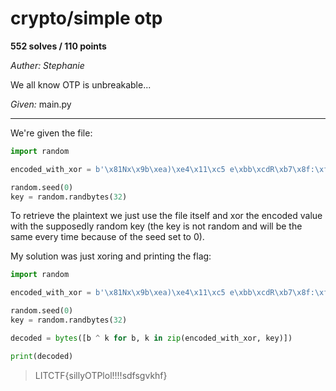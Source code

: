 # crypto/simple otp

**552 solves / 110 points**

*Auther: Stephanie*

We all know OTP is unbreakable...

*Given:* main.py

___

We're given the file:

```py
import random

encoded_with_xor = b'\x81Nx\x9b\xea)\xe4\x11\xc5 e\xbb\xcdR\xb7\x8f:\xf8\x8bJ\x15\x0e.n\\-/4\x91\xdcN\x8a'

random.seed(0)
key = random.randbytes(32)
```

To retrieve the plaintext we just use the file itself and xor the encoded value with the supposedly random key (the key is not random and will be the same every time because of the seed set to 0).

My solution was just xoring and printing the flag:

```py
import random

encoded_with_xor = b'\x81Nx\x9b\xea)\xe4\x11\xc5 e\xbb\xcdR\xb7\x8f:\xf8\x8bJ\x15\x0e.n\\-/4\x91\xdcN\x8a'

random.seed(0)
key = random.randbytes(32)

decoded = bytes([b ^ k for b, k in zip(encoded_with_xor, key)])

print(decoded)
```

> LITCTF{sillyOTPlol!!!!sdfsgvkhf}

